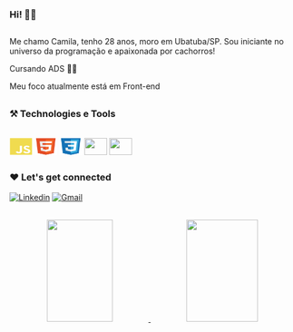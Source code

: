 ### Hi! 🙋‍♀️

##

Me chamo Camila, tenho 28 anos, moro em Ubatuba/SP. Sou iniciante no universo da programação e apaixonada por cachorros! 

Cursando ADS 👩‍💻

Meu foco atualmente está em Front-end 
##

 ### ⚒️ Technologies e Tools
 
 <div style="display: inline_block"><br>
  <img align="center" alt="Js" height="30" width="40" src="https://raw.githubusercontent.com/devicons/devicon/master/icons/javascript/javascript-plain.svg">
  <img align="center" alt="HTML" height="30" width="40" src="https://raw.githubusercontent.com/devicons/devicon/master/icons/html5/html5-original.svg">
  <img align="center" alt="CSS" height="30" width="40" src="https://raw.githubusercontent.com/devicons/devicon/master/icons/css3/css3-original.svg">
<img align="center" width="40" height="30" src="https://cdn.jsdelivr.net/gh/devicons/devicon/icons/git/git-plain-wordmark.svg" />
<img align="center" width="40" height="30" src="https://cdn.jsdelivr.net/gh/devicons/devicon/icons/github/github-original.svg" />
  
</div>

## 

### ❤️ Let's get connected

[![Linkedin](https://img.shields.io/badge/LinkedIn-0077B5?style=for-the-badge&logo=linkedin&logoColor=white)](https://www.linkedin.com/in/camila-brait-samogyi-a1b683191)
[![Gmail](https://img.shields.io/badge/Gmail-D14836?style=for-the-badge&logo=gmail&logoColor=white)](https://mail.google.com/mail)
  


<div align="center"><br>
  <a href="https://github.com/camilabsamogyi">
  <img width="48%" height="180em" src="https://github-readme-stats.vercel.app/api?username=camilabsamogyi&show_icons=true&theme=dracula&include_all_commits=true&count_private=true"/>
  <img width="50%" height="180em" src="https://github-readme-stats.vercel.app/api/top-langs/?username=camilabsamogyi&layout=compact&langs_count=7&theme=dracula"/>
</div>


 


